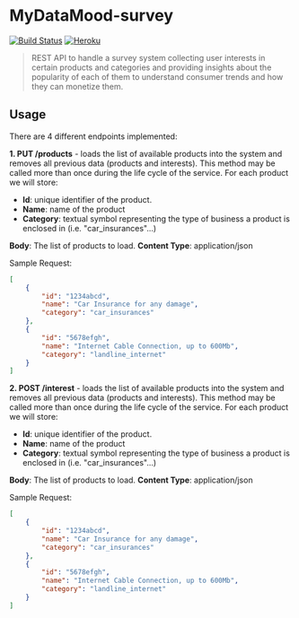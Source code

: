 # MyDataMood-survey 
[![Build Status](https://travis-ci.com/jupcan/mydatamood-survey.svg?branch=main)](https://travis-ci.com/jupcan/mydatamood-survey) [![Heroku](https://heroku-badge.herokuapp.com/?app=mydatamood-survey)](https://mydatamood-survey.herokuapp.com/)
> REST API to handle a survey system collecting user interests in certain products and categories and providing insights about the popularity of each of them to understand consumer trends and how they can monetize them.

## Usage
There are 4 different endpoints implemented:

**1. PUT /products** - loads the list of available products into the system and removes all previous data (products and interests). This method may be called more than once during the life cycle of the service. For each product we will store:
- **Id**: unique identifier of the product.
- **Name**: name of the product
- **Category**: textual symbol representing the type of business a product is enclosed in (i.e. "car_insurances"...)

**Body**: The list of products to load.
**Content Type**: application/json

Sample Request:
```json
[
    {
        "id": "1234abcd",
        "name": "Car Insurance for any damage",
        "category": "car_insurances"
    },
    {
        "id": "5678efgh",
        "name": "Internet Cable Connection, up to 600Mb",
        "category": "landline_internet"
    }
]
```

**2. POST /interest** - loads the list of available products into the system and removes all previous data (products and interests). This method may be called more than once during the life cycle of the service. For each product we will store:
- **Id**: unique identifier of the product.
- **Name**: name of the product
- **Category**: textual symbol representing the type of business a product is enclosed in (i.e. "car_insurances"...)

**Body**: The list of products to load.
**Content Type**: application/json

Sample Request:
```json
[
    {
        "id": "1234abcd",
        "name": "Car Insurance for any damage",
        "category": "car_insurances"
    },
    {
        "id": "5678efgh",
        "name": "Internet Cable Connection, up to 600Mb",
        "category": "landline_internet"
    }
]
```